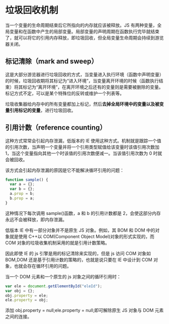 # 垃圾回收机制

当一个变量的生命周期结束后它所指向的内存就应该被释放。JS 有两种变量，全局变量和在函数中产生的局部变量。局部变量的声明周期在函数执行完毕就结束了，就可以将它的引用内存释放，即垃圾回收，但全局变量生命周期会持续到游览器关闭。

## 标记清除（mark and sweep）

这是大部分游览器进行垃圾回收的方式，当变量进入执行环境（函数中声明变量）的时候，垃圾回收期将其标记为“进入环境”，当变量离开环境的时候（函数执行结束）将其标记为“离开环境”，在离开环境之后还有的变量则是需要被删除的变量。标记方式不定，可以是某个特殊位的反转或维护一个列表等。

垃圾收集器给内存中的所有变量都加上标记，然后**去掉全局环境中的变量以及被变量引用标记的变量**，进行垃圾回收。

## 引用计数（reference counting）

这种方式常常会引起内存泄漏，低版本的 IE 使用这种方式。机制就是跟踪一个值的引用次数，当声明一个变量并将一个引用类型赋值给该变量时该值引用次数加 1，当这个变量指向其他一个时该值的引用次数便减一。当该值引用次数为 0 时就会被回收。

该方式会引起内存泄漏的原因是它不能解决循环引用的问题：

```js
function sample() {
  var a = {};
  var b = {};
  a.prop = b;
  b.prop = a;
}
```

这种情况下每次调用 sample()函数，a 和 b 的引用计数都是 2，会使这部分内存永远不会被释放，即内存泄漏。

低版本 IE 中有一部分对象并不是原生 JS 对象。例如，其 BOM 和 DOM 中的对象就是使用 C++以 COM(Component Object Model)对象的形式实现的，而 COM 对象的垃圾收集机制采用的就是引用计数策略。

因此即使 IE 的 js 引擎是用的标记清除来实现的，但是 js 访问 COM 对象如 BOM,DOM 还是基于引用计数的策略的，也就是说只要在 IE 中设计到 COM 对象，也就会存在循环引用的问题。

当一个 DOM 元素和一个原生的 js 对象之间的循环引用时：

```js
var ele = document.getElementById("eleId");
var obj = {};
obj.property = ele;
ele.property = obj;
```

添加 obj.property = null;ele.property = null;即可解除原生 JS 对象与 DOM 元素之间的连接。
